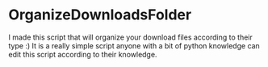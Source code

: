 # OrganizeDownloadsFolder
I made this script that will organize your download files according to their type :) 
It is a really simple script anyone with a bit of python knowledge can edit this script according to their knowledge.
